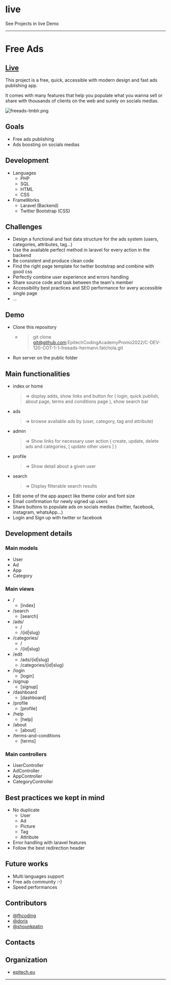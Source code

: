 # live
See Projects in live Demo

---
# Free Ads

## [Live](https://gentle-forest-06217.herokuapp.com/)

This project is a free, quick, accessible with modern design and fast ads publishing app.

It comes with many features that help you populate what you wanna sell or share with thousands of clients on the web and surely on socials medias.

![freeads-tmblr.png](https://cdn.hashnode.com/res/hashnode/image/upload/v1641760669606/csyTJN3p4.png)
## Goals

- Free ads publishing
- Ads boosting on socials medias
## Development

- Languages
    - PHP
    - SQL
    - HTML
    - CSS
- FrameWorks
    - Laravel (Backend)
    - Twitter Bootstrap (CSS)

## Challenges

- Design a functional and fast data structure for the ads system (users, categories, attributes, tag...)
- Use the available perfect method in laravel for every action in the backend
- Be consistent and produce clean code
- Find the right page template for twitter bootstrap and combine with good css
- Perfectly combine user experience and errors handling
- Share source code and task between the team's member
- Accessibility best practices and SEO performance for avery accessible single page
- ...

## Demo

- Clone this repository
    - > git clone git@github.com:EpitechCodingAcademyPromo2022/C-DEV-120-COT-1-1-freeads-hermann.fatchola.git
- Run server on the public folder

## Main functionalities

- index or home
    > => display adds, show links and button for ( login, quick publish, about page, terms and conditions page ), show search bar
- ads
    > => browse available ads by (user, category, tag and attribute)
- admin
    > => Show links for necessary user action ( create, update, delete ads and categories, [ update other users ] )
- profile
    > => Show detail about a given user
- search
    > => Display filterable search results
- Edit some of the app aspect like theme color and font size
- Email confirmation for newly signed up users
- Share buttons to populate ads on socials medias (twitter, facebook, instagram, whatsApp...)
- Login and Sign up with twitter or facebook

## Development details

### Main models

- User
- Ad
- App
- Category

### Main views

- / 
    - [index]
- /search
    - [search]
- /ads/
    - /
    - /{id|slug}
- /categories/
    - /
    - /{id|slug}
- /edit
    - /ads/{id|slug}
    - /categories/{id|slug}
- /login
    - [login]
- /signup
    - [signup]
- /dashboard
    - [dashboard]
- /profile
     - [profile]
- /help
    - [help]
- /about
    - [about]
- /terms-and-conditions
    - [terms]

### Main controllers

- UserController
- AdController
- AppController
- CategoryController

## Best practices we kept in mind

- No duplicate
    - User
    - Ad
    - Picture
    - Tag
    - Attribute
- Error handling with laravel features
- Follow the best redirection header

## Future works

- Multi languages support
- Free ads community :-)
- Speed performances
## Contributors

- [@fhcoding](https://github.com/fhcoding)
- [@doris](https://github.com/Doris-LeARN)
- [@shounkpatin](https://github.com/shounkpatin)

## Contacts

## Organization
- [epitech.eu](epitech.eu)

---
